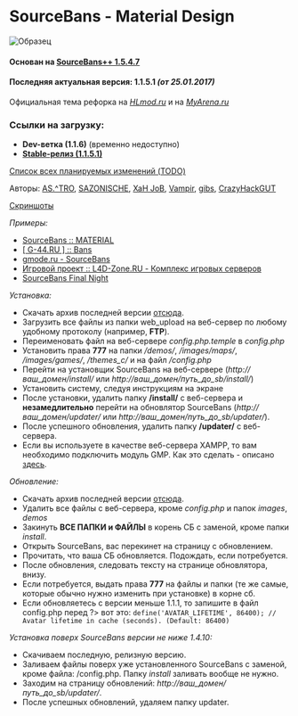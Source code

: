 # SourceBans - Material Design
![Образец](http://s09.radikal.ru/i182/1610/5f/e56ed82e77f8t.jpg)
#### Основан на [SourceBans++ 1.5.4.7](https://sbpp.github.io/)
#### Последняя актуальная версия: **1.1.5.1** *(от 25.01.2017)*
Официальная тема рефорка на *[HLmod.ru](http://hlmod.ru/threads/alpha-material-admin-refork-na-osnove-sb-1-5-4-7-bootstrap-3.36382/)* и на *[MyArena.ru](http://forum.myarena.ru/index.php?/topic/35781-alpha-material-admin-refork-sb-1547/)*

### Ссылки на загрузку:
- **Dev-ветка (1.1.6)** (временно недоступно)
- **[Stable-релиз (1.1.5.1)](https://github.com/CrazyHackGUT/SB_Material_Design/archive/release_1151.zip)**

[Список всех планируемых изменений (TODO)](https://github.com/CrazyHackGUT/SB_Material_Design/blob/master/TODO.md)

Авторы: [AS.^TRO](http://hlmod.ru/members/79776/), [SAZONISCHE](http://hlmod.ru/members/57554/), [XaH JoB](http://hlmod.ru/members/81268/), [Vampir](http://hlmod.ru/members/17369/), [gibs](http://hlmod.ru/members/46233/), [CrazyHackGUT](http://hlmod.ru/members/72654/)

[Скриншоты](http://imgur.com/a/5PMoj)

*Примеры:*
* [SourceBans :: MATERIAL](http://mmcs.pro/sourcebans/)
* [[ G-44.RU ] :: Bans](http://bans.g-44.ru/)
* [gmode.ru - SourceBans](https://gmode.ru/sourcebans/)
* [Игровой проект :: L4D-Zone.RU - Комплекс игровых серверов](https://l4d-zone.ru/)
* [SourceBans Final Night](http://final-night.ru/bans/)

*Установка:*
+ Скачать архив последней версии [отсюда](https://github.com/CrazyHackGUT/SB_Material_Design/releases).
+ Загрузить все файлы из папки web_upload на веб-сервер по любому удобному протоколу (например, **FTP**).
+ Переименовать файл на веб-сервере *config.php.temple* в *config.php*
+ Установить права **777** на папки */demos/*, */images/maps/*, */images/games/*, */themes_c/* и на файл */config.php*
+ Перейти на установщик SourceBans на веб-сервере (*http://ваш_домен/install/* или *http://ваш_домен/путь_до_sb/install/*)
+ Установить систему, следуя инструкциям на экране
+ После установки, удалить папку **/install/** с веб-сервера и **незамедлительно** перейти на обновлятор SourceBans (*http://ваш_домен/updater/* или *http://ваш_домен/путь_до_sb/updater/*).
+ После успешного обновления, удалить папку **/updater/** с веб-сервера.
+ Если вы используете в качестве веб-сервера XAMPP, то вам необходимо подключить модуль GMP. Как это сделать - описано [здесь](http://hlmod.ru/posts/287736/).

*Обновление:*
- Скачать архив последней версии [отсюда](https://github.com/CrazyHackGUT/SB_Material_Design/releases).
- Удалить все файлы с веб-сервера, кроме *config.php* и папок *images*, *demos*
- Закинуть **ВСЕ ПАПКИ и ФАЙЛЫ** в корень СБ с заменой, кроме папки *install*.
- Открыть SourceBans, вас перекинет на страницу с обновлением.
- Прочитать, что ваша СБ обновляется. Подождать, если потребуется.
- После обновления, следовать тексту на странице обновлятора, внизу.
- Если потребуется, выдать права **777** на файлы и папки (те же самые, которые обычно нужно изменить при установке) в корне сб.
- Если обновляетесь с версии меньше 1.1.1, то запишите в файл config.php перед ?> вот это:
`define('AVATAR_LIFETIME', 86400); // Avatar lifetime in cache (seconds). (Default: 86400)`

*Установка поверх SourceBans версии не ниже 1.4.10:*
- Скачиваем последную, релизную версию.
- Заливаем файлы поверх уже установленного SourceBans с заменой, кроме файла: /config.php. Папку *install* заливать вообще не нужно.
- Заходим на страницу обновлений: *http://ваш_домен/путь_до_sb/updater/*.
- После успешных обновлений, удаляем папку updater.

